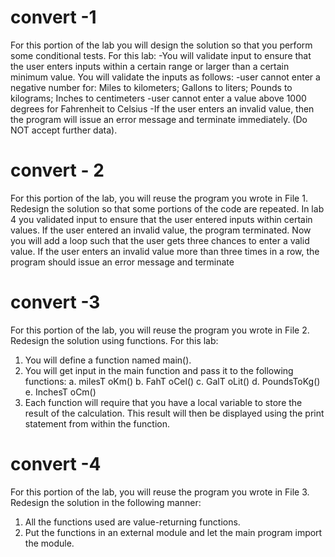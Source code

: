# convert -1
For this portion of the lab you will design the solution so that you perform some conditional tests. For this lab:
-You will validate input to ensure that the user enters inputs within a certain range or larger than a certain minimum value. You will validate the inputs as follows:
-user cannot enter a negative number for:
Miles to kilometers; Gallons to liters; Pounds to kilograms; Inches to centimeters
-user cannot enter a value above 1000 degrees for Fahrenheit to Celsius
-If the user enters an invalid value, then the program will issue an error message and terminate immediately. (Do NOT accept further data).

# convert - 2


For this portion of the lab, you will reuse the program you wrote in File 1. Redesign the solution so that some portions of the code are repeated. In lab 4 you validated input to ensure that the user entered inputs within certain values. If the user entered an invalid value, the program terminated. Now you will add a loop such that the user gets three chances to enter a valid value. If the user enters an invalid value more than three times in a row, the program should issue an error message and terminate

# convert -3

For this portion of the lab, you will reuse the program you wrote in File 2. Redesign the solution using functions. For this lab:
1. You will define a function named main().
2. You will get input in the main function and pass it to the following functions:
a. milesT oKm() b. FahT oCel()
c. GalT oLit()
d. PoundsToKg() e. InchesT oCm()
3. Each function will require that you have a local variable to store the result of the calculation. This result will then be displayed using the print statement from within the function.

# convert -4
For this portion of the lab, you will reuse the program you wrote in File 3. Redesign the solution in the following manner:
1. All the functions used are value-returning functions.
2. Put the functions in an external module and let the main program import the module.
